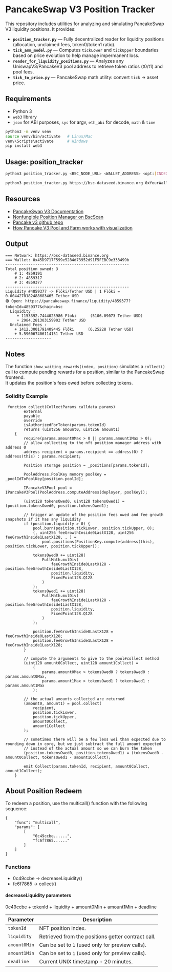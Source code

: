 # PancakeSwap V3 Position Tracker

This repository includes utilities for analyzing and simulating PancakeSwap V3 liquidity positions.
It provides:
- **`position_tracker.py`** — Fully decentralized reader for liquidity positions (allocation, unclaimed fees, token0/token1 ratio).  
- **`tick_amm_model.py`** — Computes `tickLower` and `tickUpper` boundaries based on price evolution to help manage impermanent loss.  
- **`reader_for_liquidity_positions.py`** — Analyzes any UniswapV3/PancakeV3 pool address to retrieve token ratios (t0/t1) and pool fees.  
- **`tick_to_price.py`** — PancakeSwap math utility: convert `tick` → asset price.

## Requirements

- Python 3
- `web3` library
- `json` for ABI purposes, `sys` for argv, `eth_abi` for decode, `math` & `time`

```bash
python3 -m venv venv
source venv/bin/activate   # Linux/Mac
venv\Scripts\activate      # Windows
pip install web3
```

## Usage: position_tracker

```bash
python3 position_tracker.py <BSC_NODE_URL> <WALLET_ADDRESS> <opt:[INDEX]>
```

```bash
python3 position_tracker.py https://bsc-dataseed.binance.org 0xYourWalletAddress 75632,14568
```

## Resources

- [PancakeSwap V3 Documentation](https://developer.pancakeswap.finance/contracts/v3/pancakev3pool)
- [Nonfungible Position Manager on BscScan](https://bscscan.com/address/0x46a15b0b27311cedf172ab29e4f4766fbe7f4364)
- [Pancake v3 github repo](https://github.com/pancakeswap/pancake-v3-contracts)
- [How Pancake V3 Pool and Farm works with visualization](https://medium.com/@0xape/how-pancake-v3-farm-works-with-visualization-235e5e25d701)

## Output

```
=== Network: https://bsc-dataseed.binance.org
=== Wallet: 0x45D9717F599e5284d73952d91F5FEBC9e333499b
------------------------------------------------------
Total position owned: 3
    # 1: 4859191
    # 2: 4859317
    # 3: 4859377
------------------------------------------------------
Liquidity #4859377 -> Flōki/Tether USD | 1 Flōki = 0.0044270182488683465 Tether USD
🟢 Open: https://pancakeswap.finance/liquidity/4859377?tokenId=4859377&chain=bsc
  Liquidity :
     + 1153392.7444025986 Flōki      (5106.09073 Tether USD)
     + 2984.281303159902 Tether USD
  Unclaimed Fees :
    + 1412.3001791409445 Flōki      (6.25228 Tether USD)
    + 5.596067406114151 Tether USD
--------------------
```

## Notes

The function `show_waiting_rewards(index, position)` simulates a `collect()` call to compute pending rewards for a position, similar to the PancakeSwap frontend.  
It updates the position's fees owed before collecting tokens.

### Solidity Example

```solidity
 function collect(CollectParams calldata params)
        external
        payable
        override
        isAuthorizedForToken(params.tokenId)
        returns (uint256 amount0, uint256 amount1)
    {
        require(params.amount0Max > 0 || params.amount1Max > 0);
        // allow collecting to the nft position manager address with address 0
        address recipient = params.recipient == address(0) ? address(this) : params.recipient;

        Position storage position = _positions[params.tokenId];

        PoolAddress.PoolKey memory poolKey = _poolIdToPoolKey[position.poolId];

        IPancakeV3Pool pool = IPancakeV3Pool(PoolAddress.computeAddress(deployer, poolKey));

        (uint128 tokensOwed0, uint128 tokensOwed1) = (position.tokensOwed0, position.tokensOwed1);

        // trigger an update of the position fees owed and fee growth snapshots if it has any liquidity
        if (position.liquidity > 0) {
            pool.burn(position.tickLower, position.tickUpper, 0);
            (, uint256 feeGrowthInside0LastX128, uint256 feeGrowthInside1LastX128, , ) =
                pool.positions(PositionKey.compute(address(this), position.tickLower, position.tickUpper));

            tokensOwed0 += uint128(
                FullMath.mulDiv(
                    feeGrowthInside0LastX128 - position.feeGrowthInside0LastX128,
                    position.liquidity,
                    FixedPoint128.Q128
                )
            );
            tokensOwed1 += uint128(
                FullMath.mulDiv(
                    feeGrowthInside1LastX128 - position.feeGrowthInside1LastX128,
                    position.liquidity,
                    FixedPoint128.Q128
                )
            );

            position.feeGrowthInside0LastX128 = feeGrowthInside0LastX128;
            position.feeGrowthInside1LastX128 = feeGrowthInside1LastX128;
        }

        // compute the arguments to give to the pool#collect method
        (uint128 amount0Collect, uint128 amount1Collect) =
            (
                params.amount0Max > tokensOwed0 ? tokensOwed0 : params.amount0Max,
                params.amount1Max > tokensOwed1 ? tokensOwed1 : params.amount1Max
            );

        // the actual amounts collected are returned
        (amount0, amount1) = pool.collect(
            recipient,
            position.tickLower,
            position.tickUpper,
            amount0Collect,
            amount1Collect
        );

        // sometimes there will be a few less wei than expected due to rounding down in core, but we just subtract the full amount expected
        // instead of the actual amount so we can burn the token
        (position.tokensOwed0, position.tokensOwed1) = (tokensOwed0 - amount0Collect, tokensOwed1 - amount1Collect);

        emit Collect(params.tokenId, recipient, amount0Collect, amount1Collect);
    }
```

## About Position Redeem

To redeem a position, use the multicall() function with the following sequence:
```
{
    "func": "multicall",
    "params": [
        [
            "0c49ccbe......",
            "fc6f7865......"
        ]
    ]
}
```

### Functions
- 0c49ccbe → decreaseLiquidity()
- fc6f7865 → collect()

#### decreaseLiquidity parameters
0c49ccbe + tokenId + liquidity + amount0Min + amount1Min + deadline

| Parameter   | Description |
|--------------|-------------|
| `tokenId`    | NFT position index. |
| `liquidity`  | Retrieved from the positions getter contract call. |
| `amount0Min` | Can be set to `1` (used only for preview calls). |
| `amount1Min` | Can be set to `1` (used only for preview calls). |
| `deadline`   | Current UNIX timestamp + 20 minutes. |

